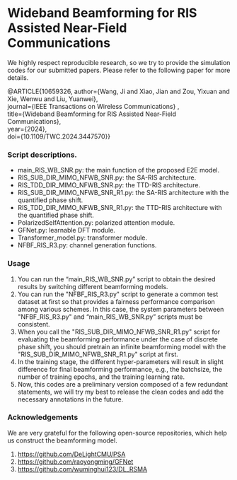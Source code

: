 # Wideband Beamforming for RIS Assisted Near-Field Communications

We highly respect reproducible research, so we try to provide the simulation codes for our submitted papers. Please refer to the following paper for more details.

@ARTICLE{10659326,
  author={Wang, Ji and Xiao, Jian and Zou, Yixuan and Xie, Wenwu and Liu, Yuanwei},<br/>
  journal={IEEE Transactions on Wireless Communications} ,<br/>
  title={Wideband Beamforming for RIS Assisted Near-Field Communications},<br/>
  year={2024},<br/>
  doi={10.1109/TWC.2024.3447570}}


### Script descriptions.

* main_RIS_WB_SNR.py: the main function of the proposed E2E model.<br/>
* RIS_SUB_DIR_MIMO_NFWB_SNR.py: the SA-RIS architecture.<br/>
* RIS_TDD_DIR_MIMO_NFWB_SNR.py: the TTD-RIS architecture.<br/>
* RIS_SUB_DIR_MIMO_NFWB_SNR_R1.py: the SA-RIS architecture with the quantified phase shift.<br/>
* RIS_TDD_DIR_MIMO_NFWB_SNR_R1.py: the TTD-RIS architecture with the quantified phase shift.<br/>
* PolarizedSelfAttention.py: polarized attention module.<br/>
* GFNet.py: learnable DFT module.<br/>
* Transformer_model.py: transformer module.<br/>
* NFBF_RIS_R3.py: channel generation functions.<br/>


### Usage

1. You can run the “main_RIS_WB_SNR.py” script to obtain the desired results by switching different beamforming models. <br/>
2. You can run the "NFBF_RIS_R3.py" script to generate a common test dataset at first so that provides a fairness performance comparison among various schemes. In this case, the system parameters between "NFBF_RIS_R3.py" and “main_RIS_WB_SNR.py” scripts must be consistent.<br/>
3. When you call the "RIS_SUB_DIR_MIMO_NFWB_SNR_R1.py" script for evaluating the beamforming performance under the case of discrete phase shift, you should pretrain an infinite beamforming model with the "RIS_SUB_DIR_MIMO_NFWB_SNR_R1.py" script at first. <br/>
4. In the training stage, the different hyper-parameters will result in slight difference for final beamforming performance, e.g., the batchsize, the number of training epochs, and the training learning rate.<br/>
5. Now, this codes are a preliminary version composed of a few redundant statements, we will try my best to release the clean codes and add the necessary annotations in the future.<br/>


### Acknowledgements

We are very grateful for the following open-source repositories, which help us construct the beamforming model.<br/>
1.  https://github.com/DeLightCMU/PSA <br/>
2.  https://github.com/raoyongming/GFNet <br/>
3.  https://github.com/wuminghui123/DL_RSMA <br/>
